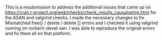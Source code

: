 This is a resubmission to address the additional issues that came up 
on https://cran.r-project.org/web/checks/check_results_causaloptim.html 
for the ASAN and valgrind checks. I made the necessary changes to fix
Mismatched free() / delete / delete [] errors and I checked it using
valgrind running on rocker/r-devel-san. I was able to reproduce the 
original errors and fix them all on that platform. 